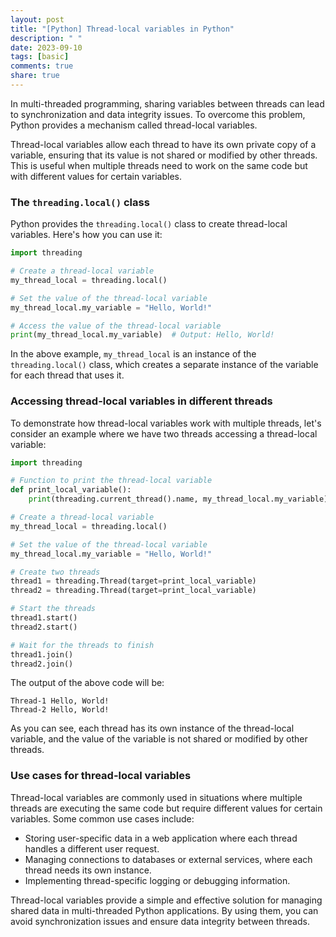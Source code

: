 ```yaml
---
layout: post
title: "[Python] Thread-local variables in Python"
description: " "
date: 2023-09-10
tags: [basic]
comments: true
share: true
---
```


In multi-threaded programming, sharing variables between threads can lead to synchronization and data integrity issues. To overcome this problem, Python provides a mechanism called thread-local variables.

Thread-local variables allow each thread to have its own private copy of a variable, ensuring that its value is not shared or modified by other threads. This is useful when multiple threads need to work on the same code but with different values for certain variables.

### The `threading.local()` class

Python provides the `threading.local()` class to create thread-local variables. Here's how you can use it:

```python
import threading

# Create a thread-local variable
my_thread_local = threading.local()

# Set the value of the thread-local variable
my_thread_local.my_variable = "Hello, World!"

# Access the value of the thread-local variable
print(my_thread_local.my_variable)  # Output: Hello, World!
```

In the above example, `my_thread_local` is an instance of the `threading.local()` class, which creates a separate instance of the variable for each thread that uses it.

### Accessing thread-local variables in different threads

To demonstrate how thread-local variables work with multiple threads, let's consider an example where we have two threads accessing a thread-local variable:

```python
import threading

# Function to print the thread-local variable
def print_local_variable():
    print(threading.current_thread().name, my_thread_local.my_variable)

# Create a thread-local variable
my_thread_local = threading.local()

# Set the value of the thread-local variable
my_thread_local.my_variable = "Hello, World!"

# Create two threads
thread1 = threading.Thread(target=print_local_variable)
thread2 = threading.Thread(target=print_local_variable)

# Start the threads
thread1.start()
thread2.start()

# Wait for the threads to finish
thread1.join()
thread2.join()
```

The output of the above code will be:

```
Thread-1 Hello, World!
Thread-2 Hello, World!
```

As you can see, each thread has its own instance of the thread-local variable, and the value of the variable is not shared or modified by other threads.

### Use cases for thread-local variables

Thread-local variables are commonly used in situations where multiple threads are executing the same code but require different values for certain variables. Some common use cases include:

- Storing user-specific data in a web application where each thread handles a different user request.
- Managing connections to databases or external services, where each thread needs its own instance.
- Implementing thread-specific logging or debugging information.

Thread-local variables provide a simple and effective solution for managing shared data in multi-threaded Python applications. By using them, you can avoid synchronization issues and ensure data integrity between threads.